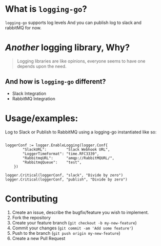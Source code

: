 # What is `logging-go`?

`logging-go` supports log levels And you can publish log to slack and rabbitMQ for now.

# _Another_ logging library, Why?

> Logging libraries are like opinions, everyone seems to have one depends upon the need.


## And how is `logging-go` different?

- Slack Integration
- RabbitMQ Integration



# Usage/examples:



Log to Slack or Publish to RabbitMQ using a logging-go instantiated like so:

```golang

loggerConf := logger.EnableLogging(logger.Conf{
		"SlackURL":         "Slack Webhook URL",
		"LoggerTimeFormat": "time.RFC3339",
		"RabbitmqURL":      "amqp://RabbitMQURL/",
		"RabbitmqQueue":    "test",
	})
  
logger.Critical(loggerConf, "slack", "Divide by zero")
logger.Critical(loggerConf, "publish", "Divide by zero")
```



# Contributing

1. Create an issue, describe the bugfix/feature you wish to implement.
2. Fork the repository
3. Create your feature branch (`git checkout -b my-new-feature`)
4. Commit your changes (`git commit -am 'Add some feature'`)
5. Push to the branch (`git push origin my-new-feature`)
6. Create a new Pull Request

